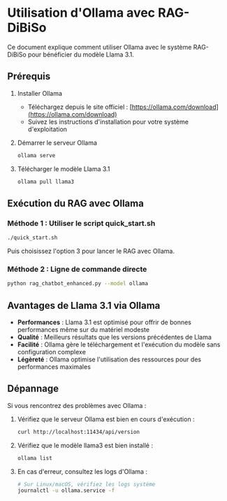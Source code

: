 # Utilisation d'Ollama avec RAG-DiBiSo

Ce document explique comment utiliser Ollama avec le système RAG-DiBiSo pour bénéficier du modèle Llama 3.1.

## Prérequis

1. Installer Ollama
   - Téléchargez depuis le site officiel : [https://ollama.com/download](https://ollama.com/download)
   - Suivez les instructions d'installation pour votre système d'exploitation

2. Démarrer le serveur Ollama
   ```bash
   ollama serve
   ```

3. Télécharger le modèle Llama 3.1
   ```bash
   ollama pull llama3
   ```

## Exécution du RAG avec Ollama

### Méthode 1 : Utiliser le script quick_start.sh
```bash
./quick_start.sh
```
Puis choisissez l'option 3 pour lancer le RAG avec Ollama.

### Méthode 2 : Ligne de commande directe
```bash
python rag_chatbot_enhanced.py --model ollama
```

## Avantages de Llama 3.1 via Ollama

- **Performances** : Llama 3.1 est optimisé pour offrir de bonnes performances même sur du matériel modeste
- **Qualité** : Meilleurs résultats que les versions précédentes de Llama
- **Facilité** : Ollama gère le téléchargement et l'exécution du modèle sans configuration complexe
- **Légèreté** : Ollama optimise l'utilisation des ressources pour des performances maximales

## Dépannage

Si vous rencontrez des problèmes avec Ollama :

1. Vérifiez que le serveur Ollama est bien en cours d'exécution :
   ```bash
   curl http://localhost:11434/api/version
   ```

2. Vérifiez que le modèle llama3 est bien installé :
   ```bash
   ollama list
   ```

3. En cas d'erreur, consultez les logs d'Ollama :
   ```bash
   # Sur Linux/macOS, vérifiez les logs système
   journalctl -u ollama.service -f
   ```